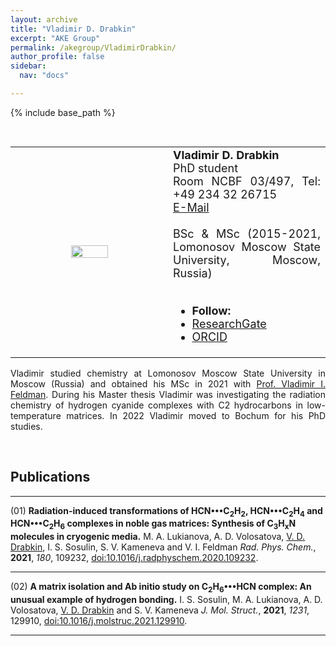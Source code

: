```yaml
---
layout: archive
title: "Vladimir D. Drabkin"
excerpt: "AKE Group"
permalink: /akegroup/VladimirDrabkin/
author_profile: false
sidebar:
  nav: "docs"

---
```


{% include base_path %}

<font size="2"><br/></font>
<table> <style>table, th, td {border: transparent;}</style> <tr>
<td style="width:50%;" align="center" valign="middle"><img src="https://AKEckhardt.github.io/images/VladimirDrabkin.jpg" width="50%" height="auto%" align="middle"></td>
<td style="width:50%;" align="justify" valign="middle">
<font size="4">
<b>Vladimir D. Drabkin</b><br/>
PhD student<br/>
Room NCBF 03/497, Tel: +49 234 32 26715<br/>
<a href="mailto:Vladimir.Drabkin@ruhr-uni-bochum.de">E-Mail</a><br/>
<br/>
BSc & MSc (2015-2021, Lomonosov Moscow State University, Moscow, Russia)<br/>
<br/>
<div class="page__footer-follow">
<ul class="social-icons">
<li><strong>Follow:</strong></li>
<li><a href="https://www.researchgate.net/profile/Vladimir-Drabkin"><i class="fab fa-researchgate" aria-hidden="true"></i> ResearchGate</a></li>
<li><a href="https://orcid.org/0000-0001-8597-9059"><i class="fab fa-orcid" aria-hidden="true"></i> ORCID</a></li>
</ul>
</div>
</font>
</td>
</tr></table>

<p style='text-align: justify;'>
Vladimir studied chemistry at Lomonosov Moscow State University in Moscow (Russia) and obtained his MSc in 2021 with <a href="https://www.rc.chem.msu.ru/cgi-bin/main.cgi?page=index&lang=en">Prof. Vladimir I. Feldman</a>. During his Master thesis Vladimir was investigating the radiation chemistry of hydrogen cyanide complexes with C2 hydrocarbons in low-temperature matrices. In 2022 Vladimir moved to Bochum for his PhD studies.
</p>
<br/>



Publications
------
___

(01) <b>Radiation-induced transformations of HCN•••C<sub>2</sub>H<sub>2</sub>, HCN•••C<sub>2</sub>H<sub>4</sub> and HCN•••C<sub>2</sub>H<sub>6</sub> complexes in noble gas matrices: Synthesis of C<sub>3</sub>H<sub>x</sub>N molecules in cryogenic media.</b> M. A. Lukianova, A. D. Volosatova, <u>V. D. Drabkin</u>, I. S. Sosulin, S. V. Kameneva and V. I. Feldman <i>Rad. Phys. Chem.</i>, <b>2021</b>, <i>180</i>, 109232, [doi:10.1016/j.radphyschem.2020.109232](https://doi.org/10.1016/j.radphyschem.2020.109232).


___

(02) <b>A matrix isolation and Ab initio study on C<sub>2</sub>H<sub>6</sub>•••HCN complex: An unusual example of hydrogen bonding.</b> I. S. Sosulin, M. A. Lukianova, A. D. Volosatova, <u>V. D. Drabkin</u> and S. V. Kameneva <i>J. Mol. Struct.</i>, <b>2021</b>, <i>1231</i>, 129910, [doi:10.1016/j.molstruc.2021.129910](https://doi.org/10.1016/j.molstruc.2021.129910).


___







